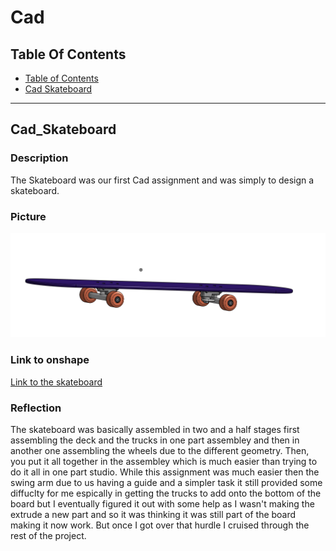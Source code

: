 # Cad
## Table Of Contents
* [Table of Contents](#Table_Of_Contents)
* [Cad Skateboard](#Cad_Skateboard)
---





## Cad_Skateboard

### Description 
The Skateboard was our first Cad assignment and was simply to design a skateboard.

### Picture
![Picture of the cad](https://github.com/nmckee78/CircuitPython/blob/main/Pictures/Skate!.PNG)

### Link to onshape
[Link to the skateboard](https://cvilleschools.onshape.com/documents/13ed22e49540700e95ecc2f9/w/a69728f0755912dab03097d8/e/678c1dc9b8dbdfd70db8b09b?renderMode=0&uiState=61731289f51ed07b10dfe64b)

### Reflection
The skateboard was basically assembled in two and a half stages first assembling the deck and the trucks in one part assembley and then in another one assembling the wheels due to the different geometry. Then, you put it all together in the assembley which is much easier than trying to do it all in one part studio. While this assignment was much easier then the swing arm due to us having a guide and a simpler task it still provided some diffuclty for me espically in getting the trucks to add onto the bottom of the board but I eventually figured it out with some help as I wasn't making the extrude a new part and so it was thinking it was still part of the board making it now work. But once I got over that hurdle I cruised through the rest of the project.
